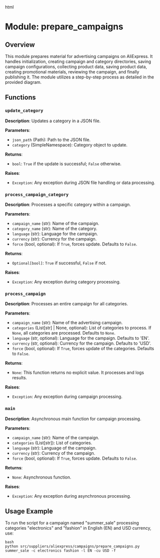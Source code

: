 html
<h1>Module: prepare_campaigns</h1>

<h2>Overview</h2>
<p>This module prepares material for advertising campaigns on AliExpress.  It handles initialization, creating campaign and category directories, saving campaign configurations, collecting product data, saving product data, creating promotional materials, reviewing the campaign, and finally publishing it. The module utilizes a step-by-step process as detailed in the provided diagram.</p>

<h2>Functions</h2>

<h3><code>update_category</code></h3>

<p><strong>Description</strong>: Updates a category in a JSON file.</p>

<p><strong>Parameters</strong>:</p>
<ul>
  <li><code>json_path</code> (Path): Path to the JSON file.</li>
  <li><code>category</code> (SimpleNamespace): Category object to update.</li>
</ul>

<p><strong>Returns</strong>:</p>
<ul>
  <li><code>bool</code>: <code>True</code> if the update is successful; <code>False</code> otherwise.</li>
</ul>

<p><strong>Raises</strong>:</p>
<ul>
  <li><code>Exception</code>: Any exception during JSON file handling or data processing.</li>
</ul>


<h3><code>process_campaign_category</code></h3>

<p><strong>Description</strong>: Processes a specific category within a campaign.</p>

<p><strong>Parameters</strong>:</p>
<ul>
  <li><code>campaign_name</code> (str): Name of the campaign.</li>
  <li><code>category_name</code> (str): Name of the category.</li>
  <li><code>language</code> (str): Language for the campaign.</li>
  <li><code>currency</code> (str): Currency for the campaign.</li>
  <li><code>force</code> (bool, optional): If <code>True</code>, forces update. Defaults to <code>False</code>.</li>
</ul>

<p><strong>Returns</strong>:</p>
<ul>
  <li><code>Optional[bool]</code>: <code>True</code> if successful, <code>False</code> if not.</li>
</ul>

<p><strong>Raises</strong>:</p>
<ul>
  <li><code>Exception</code>: Any exception during category processing.</li>
</ul>


<h3><code>process_campaign</code></h3>

<p><strong>Description</strong>: Processes an entire campaign for all categories.</p>

<p><strong>Parameters</strong>:</p>
<ul>
  <li><code>campaign_name</code> (str): Name of the advertising campaign.</li>
  <li><code>categories</code> (List[str] | None, optional): List of categories to process. If <code>None</code>, all categories are processed. Defaults to <code>None</code>.</li>
  <li><code>language</code> (str, optional): Language for the campaign. Defaults to 'EN'.</li>
  <li><code>currency</code> (str, optional): Currency for the campaign. Defaults to 'USD'.</li>
  <li><code>force</code> (bool, optional): If <code>True</code>, forces update of the categories. Defaults to <code>False</code>.</li>
</ul>

<p><strong>Returns</strong>:</p>
<ul>
  <li><code>None</code>:  This function returns no explicit value. It processes and logs results.</li>
</ul>

<p><strong>Raises</strong>:</p>
<ul>
  <li><code>Exception</code>: Any exception during campaign processing.</li>
</ul>



<h3><code>main</code></h3>

<p><strong>Description</strong>: Asynchronous main function for campaign processing.</p>

<p><strong>Parameters</strong>:</p>
<ul>
  <li><code>campaign_name</code> (str): Name of the campaign.</li>
  <li><code>categories</code> (List[str]): List of categories.</li>
  <li><code>language</code> (str): Language of the campaign.</li>
  <li><code>currency</code> (str): Currency of the campaign.</li>
  <li><code>force</code> (bool, optional): If <code>True</code>, forces update. Defaults to <code>False</code>.</li>
</ul>

<p><strong>Returns</strong>:</p>
<ul>
  <li><code>None</code>: Asynchronous function.</li>
</ul>

<p><strong>Raises</strong>:</p>
<ul>
  <li><code>Exception</code>: Any exception during asynchronous processing.</li>
</ul>



<h2>Usage Example</h2>

<p>To run the script for a campaign named "summer_sale" processing categories "electronics" and "fashion" in English (EN) and USD currency, use:</p>

<pre><code>bash
python src/suppliers/aliexpress/campaigns/prepare_campaigns.py summer_sale -c electronics fashion -l EN -cu USD -f
</code></pre>